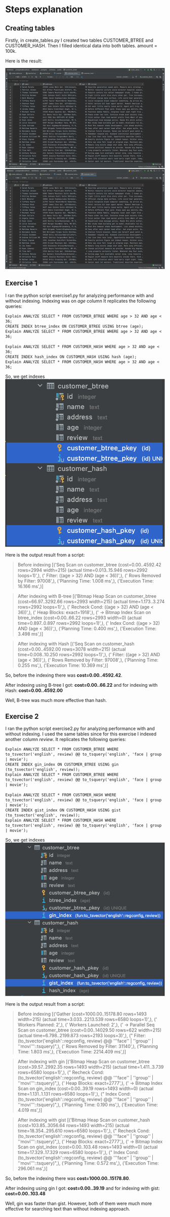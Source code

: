 # Steps explanation

## Creating tables

Firstly, in create_tables.py I created two tables CUSTOMER_BTREE and CUSTOMER_HASH.
Then I filled identical data into both tables. amount = 100k.

Here is the result:

![btree](screenshots/btree_table.png)
![hash](screenshots/hash_table.png)

## Exercise 1

I ran the python script exercise1.py for analyzing performance with and without indexing.
Indexing was on *age* column
It replicates the following queries:

```PostgreSQL
Explain ANALYZE SELECT * FROM CUSTOMER_BTREE WHERE age > 32 AND age < 36;
CREATE INDEX btree_index ON CUSTOMER_BTREE USING btree (age);
Explain ANALYZE SELECT * FROM CUSTOMER_BTREE WHERE age > 32 AND age < 36;

Explain ANALYZE SELECT * FROM CUSTOMER_HASH WHERE age > 32 AND age < 36;
CREATE INDEX hash_index ON CUSTOMER_HASH USING hash (age);
Explain ANALYZE SELECT * FROM CUSTOMER_HASH WHERE age > 32 AND age < 36;
```

So, we get indexes
![indexes](screenshots/creating_indexes_1.png)

Here is the output result from a script:

> Before indexing
[('Seq Scan on customer_btree  (cost=0.00..4592.42 rows=2994 width=215) (actual time=0.013..15.946 rows=2992 loops=1)',), ('  Filter: ((age > 32) AND (age < 36))',), ('  Rows Removed by Filter: 97008',), ('Planning Time: 1.008 ms',), ('Execution Time: 16.166 ms',)]

> After indexing with B-tree
[('Bitmap Heap Scan on customer_btree  (cost=66.97..3292.66 rows=2993 width=215) (actual time=1.173..3.274 rows=2992 loops=1)',), ('  Recheck Cond: ((age > 32) AND (age < 36))',), ('  Heap Blocks: exact=1918',), ('  ->  Bitmap Index Scan on btree_index  (cost=0.00..66.22 rows=2993 width=0) (actual time=0.897..0.897 rows=2992 loops=1)',), ('        Index Cond: ((age > 32) AND (age < 36))',), ('Planning Time: 0.400 ms',), ('Execution Time: 3.498 ms',)]

> After indexing with Hash
[('Seq Scan on customer_hash  (cost=0.00..4592.00 rows=3078 width=215) (actual time=0.008..10.250 rows=2992 loops=1)',), ('  Filter: ((age > 32) AND (age < 36))',), ('  Rows Removed by Filter: 97008',), ('Planning Time: 0.255 ms',), ('Execution Time: 10.369 ms',)]


So, before the indexing there was **cost=0.00..4592.42**.

After indexing using B-tree I got: **cost=0.00..66.22**
and for indexing with Hash: **cost=0.00..4592.00**

Well, B-tree was much more effective than hash.

## Exercise 2

I ran the python script exercise2.py for analyzing performance with and without indexing.
I used the same tables since for this exercise I indexed another column *review*.
It replicates the following queries:

```PostgreSQL
Explain ANALYZE SELECT * FROM CUSTOMER_BTREE WHERE to_tsvector('english', review) @@ to_tsquery('english', 'face | group | movie');
CREATE INDEX gin_index ON CUSTOMER_BTREE USING gin (to_tsvector('english', review));
Explain ANALYZE SELECT * FROM CUSTOMER_BTREE WHERE to_tsvector('english', review) @@ to_tsquery('english', 'face | group | movie');

Explain ANALYZE SELECT * FROM CUSTOMER_HASH WHERE to_tsvector('english', review) @@ to_tsquery('english', 'face | group | movie');
CREATE INDEX gist_index ON CUSTOMER_HASH USING gist (to_tsvector('english', review));
Explain ANALYZE SELECT * FROM CUSTOMER_HASH WHERE to_tsvector('english', review) @@ to_tsquery('english', 'face | group | movie');
```

So, we get indexes
![indexes](screenshots/creating_indexes_2.png)


Here is the output result from a script:

> Before indexing
[('Gather  (cost=1000.00..15178.80 rows=1493 width=215) (actual time=3.033..2213.539 rows=6580 loops=1)',), ('  Workers Planned: 2',), ('  Workers Launched: 2',), ('  ->  Parallel Seq Scan on customer_btree  (cost=0.00..14029.50 rows=622 width=215) (actual time=6.798..2199.873 rows=2193 loops=3)',), ("        Filter: (to_tsvector('english'::regconfig, review) @@ '''face'' | ''group'' | ''movi'''::tsquery)",), ('        Rows Removed by Filter: 31140',), ('Planning Time: 1.803 ms',), ('Execution Time: 2214.409 ms',)]

> After indexing with gin
[('Bitmap Heap Scan on customer_btree  (cost=39.57..2992.35 rows=1493 width=215) (actual time=1.411..3.739 rows=6580 loops=1)',), ("  Recheck Cond: (to_tsvector('english'::regconfig, review) @@ '''face'' | ''group'' | ''movi'''::tsquery)",), ('  Heap Blocks: exact=2777',), ('  ->  Bitmap Index Scan on gin_index  (cost=0.00..39.19 rows=1493 width=0) (actual time=1.131..1.131 rows=6580 loops=1)',), ("        Index Cond: (to_tsvector('english'::regconfig, review) @@ '''face'' | ''group'' | ''movi'''::tsquery)",), ('Planning Time: 0.190 ms',), ('Execution Time: 4.019 ms',)]

> After indexing with gist
[('Bitmap Heap Scan on customer_hash  (cost=103.85..3056.64 rows=1493 width=215) (actual time=18.354..295.610 rows=6580 loops=1)',), ("  Recheck Cond: (to_tsvector('english'::regconfig, review) @@ '''face'' | ''group'' | ''movi'''::tsquery)",), ('  Heap Blocks: exact=2777',), ('  ->  Bitmap Index Scan on gist_index  (cost=0.00..103.48 rows=1493 width=0) (actual time=17.329..17.329 rows=6580 loops=1)',), ("        Index Cond: (to_tsvector('english'::regconfig, review) @@ '''face'' | ''group'' | ''movi'''::tsquery)",), ('Planning Time: 0.572 ms',), ('Execution Time: 296.061 ms',)]

So, before the indexing there was **cost=1000.00..15178.80**.

After indexing using gin I got: **cost=0.00..39.19**
and for indexing with gist: **cost=0.00..103.48**

Well, gin was faster than gist. However, both of them were much more effective 
for searching text than without indexing approach.

